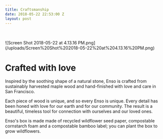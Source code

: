 ```yaml
---
title: Craftsmanship
date: 2018-05-22 22:53:00 Z
layout: post
---
```


<br> 
<br>
![Screen Shot 2018-05-22 at 4.13.16 PM.png](/uploads/Screen%20Shot%202018-05-22%20at%204.13.16%20PM.png)

# Crafted with love

Inspired by the soothing shape of a natural stone, Enso is crafted from sustainably harvested maple wood and hand-finished with love and care in San Francisco.

Each piece of wood is unique, and so every Enso is unique. Every detail has been honed with love for our earth and for our community. The result is a beautiful, timeless tool for connection with ourselves and our loved ones. 

Enso's box is made made of recycled wildflower seed paper, compostable cornstarch foam and a compostable bamboo label; you can plant the box to grow wildflowers.